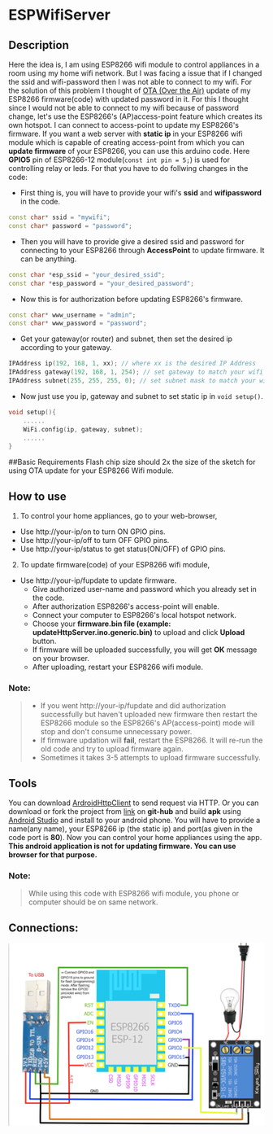 # ESPWifiServer

## Description
Here the idea is, I am using ESP8266 wifi module to control appliances in a room using my home wifi network. But I was facing a issue that if I changed the ssid and wifi-password then I was not able to connect to my wifi. For the solution of this problem I thought of [OTA (Over the Air)](http://esp8266.github.io/Arduino/versions/2.0.0/doc/ota_updates/ota_updates.html) update of my ESP8266 firmware(code) with updated password in it. For this I thought since I would not be able to connect to my wifi because of password change, let's use the ESP8266's (AP)access-point feature which creates its own hotspot. I can connect to access-point to update my ESP8266's firmware.
If you want a web server with **static ip** in your ESP8266 wifi module which is capable of creating access-point from which you can **update firmware** of your ESP8266, you can use this arduino code. Here **GPIO5** pin of ESP8266-12 module(`const int pin = 5;`) is used for controlling relay or leds. For that you have to do follwing changes in the code:
* First thing is, you will have to provide your wifi's **ssid** and **wifipassword** in the code.
```cpp
const char* ssid = "mywifi";
const char* password = "password";
```
* Then you will have to provide give a desired ssid and password for connecting to your ESP8266 through **AccessPoint** to update firmware. It can be anything.
```cpp
const char *esp_ssid = "your_desired_ssid";
const char *esp_password = "your_desired_password";
```
* Now this is for authorization before updating ESP8266's firmware.
```cpp
const char* www_username = "admin";
const char* www_password = "password";
```
* Get your gateway(or router) and subnet, then set the desired ip according to your gateway.
```cpp
IPAddress ip(192, 168, 1, xx); // where xx is the desired IP Address
IPAddress gateway(192, 168, 1, 254); // set gateway to match your wifi network
IPAddress subnet(255, 255, 255, 0); // set subnet mask to match your wifi network
```
* Now just use you ip, gateway and subnet to set static ip in `void setup()`.
```cpp
void setup(){
	......
	WiFi.config(ip, gateway, subnet);
	......
}
```
##Basic Requirements
Flash chip size should 2x the size of the sketch for using OTA update for your ESP8266 Wifi module.

## How to use
1. To control your home appliances, go to your web-browser,
  * Use http://your-ip/on to turn ON GPIO pins.
  * Use http://your-ip/off to turn OFF GPIO pins.
  * Use http://your-ip/status to get status(ON/OFF) of GPIO pins.
2. To update firmware(code) of your ESP8266 wifi module,
  * Use http://your-ip/fupdate to update firmware.
	* Give authorized user-name and password which you already set in the code.
	* After authorization ESP8266's access-point will enable.
	* Connect your computer to ESP8266's local hotspot network.
	* Choose your **firmware.bin file (example: updateHttpServer.ino.generic.bin)** to upload and click **Upload** button.
	* If firmware will be uploaded successfully, you will get **OK** message on your browser.
	* After uploading, restart your ESP8266 wifi module.

### Note:
> * If you went http://your-ip/fupdate and did authorization successfully but haven't uploaded new firmware then restart the ESP8266 module so the ESP8266's AP(access-point) mode will stop and don't consume unnecessary power.<br />
> * If firmware updation will **fail**, restart the ESP8266. It will re-run the old code and try to upload firmware again.<br />
> * Sometimes it takes 3-5 attempts to upload firmware successfully.


## Tools
You can download [ArdroidHttpClient](https://github.com/Arduino-and-RaspberryPi/ESPHttpClient/releases) to send request via HTTP. Or you can download or fork the project from [link](https://github.com/Arduino-and-RaspberryPi/ESPHttpClient.git) on **git-hub** and build **apk** using [Android Studio](https://developer.android.com/studio/index.html) and install to your android phone. You will have to provide a name(any name), your ESP8266 ip (the static ip) and port(as given in the code port is **80**). Now you can control your home appliances using the app.<br />
**This android application is not for updating firmware. You can use browser for that purpose.**

### Note:
> While using this code with ESP8266 wifi module, you phone or computer should be on same network.

## Connections:
<img src="https://github.com/Arduino-and-RaspberryPi/ESPWifiServer/blob/master/ESP-12Connection.jpg" width="540" height="360" />

